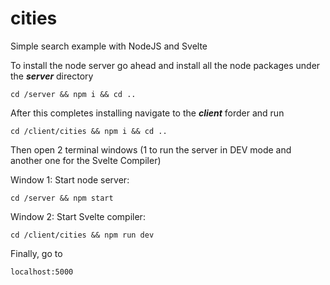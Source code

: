 
# cities

Simple search example with NodeJS and Svelte

To install the node server go ahead and install all the node packages under the ***server*** directory

````
cd /server && npm i && cd ..
````

After this completes installing navigate to the ***client*** forder and run 
````
cd /client/cities && npm i && cd ..
`````

Then open 2 terminal windows (1 to run the server in DEV mode and another one for the Svelte Compiler)

Window 1: Start node server:

`````
cd /server && npm start
`````

Window 2: Start Svelte compiler:

`````
cd /client/cities && npm run dev
`````

Finally, go to 

``````
localhost:5000
